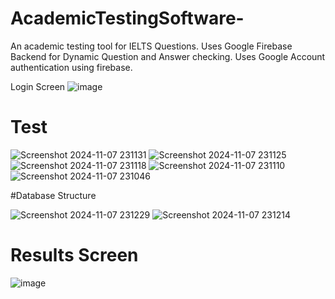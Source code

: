 # AcademicTestingSoftware-
An academic testing tool for IELTS Questions. 
Uses Google Firebase Backend for Dynamic Question and Answer checking.
Uses Google Account authentication using firebase.

Login Screen
![image](https://github.com/AryanRai/AcademicTestingSoftware-/assets/31175254/4ffa10ea-123c-46fb-8991-49692db78442)

# Test

![Screenshot 2024-11-07 231131](https://github.com/user-attachments/assets/4e0c741f-a685-41c8-9616-cd4f0cf5257b)
![Screenshot 2024-11-07 231125](https://github.com/user-attachments/assets/453833b4-00bf-46a2-9047-48bc5edae307)
![Screenshot 2024-11-07 231118](https://github.com/user-attachments/assets/76dc3b36-3f6e-4a9c-8edc-3e58367f4277)
![Screenshot 2024-11-07 231110](https://github.com/user-attachments/assets/24540c83-0014-4ba9-81d2-ec987b61e7a0)
![Screenshot 2024-11-07 231046](https://github.com/user-attachments/assets/91d43e4b-c385-4b4c-80d2-207fcd46f525)

#Database Structure

![Screenshot 2024-11-07 231229](https://github.com/user-attachments/assets/4af7c7e1-b83b-4a23-b785-d5a54919cecb)
![Screenshot 2024-11-07 231214](https://github.com/user-attachments/assets/ff740a2c-3290-44e8-8521-fce46ef663c7)

# Results Screen
![image](https://github.com/user-attachments/assets/353312aa-baa1-4f33-917c-b9ef7565844d)
